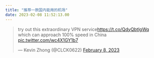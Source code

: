 ```yaml
---
title: "推荐一款国内能用的机场"
date: 2023-02-08 11:52:13.00
---
```


<blockquote class="twitter-tweet"><p lang="en" dir="ltr">try out this extraordinary VPN service<a href="https://t.co/QdyQbtlgWq">https://t.co/QdyQbtlgWq</a><br>which can approach 100% speed in China <a href="https://t.co/wc4X1GY1b7">pic.twitter.com/wc4X1GY1b7</a></p>&mdash; Kevin Zhong (@CLCK0622) <a href="https://twitter.com/CLCK0622/status/1623166728850247681?ref_src=twsrc%5Etfw">February 8, 2023</a></blockquote> <script async src="https://platform.twitter.com/widgets.js" charset="utf-8"></script>
